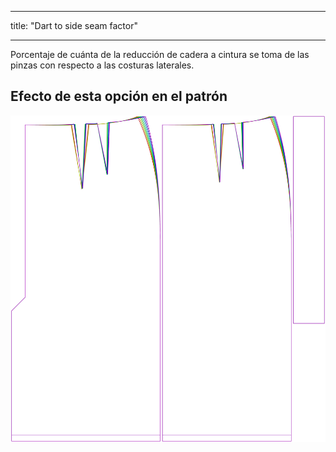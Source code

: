 - - -
title: "Dart to side seam factor"
- - -

Porcentaje de cuánta de la reducción de cadera a cintura se toma de las pinzas con respecto a las costuras laterales.

## Efecto de esta opción en el patrón

![Esta imagen muestra el efecto de esta opción superponiendo varias variantes que tienen un valor diferente para esta opción](penelope_darttosideseamfactor_sample.svg "Efecto de esta opción en el patrón")
